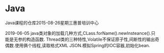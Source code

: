 # Java
Java课程的仓库2015-08-26星期三惠普培训中心

2019-06-05 java类对象的加载几种方式,CLass.forName().newInsteance().只能是无参的构造函数.
           Thread类的三种特性,Volatile不保证原子性,间断性的输出奇偶数.使用俩个线程,读取格式XML
           JSON.模拟Spring的IOC容器,初始化bean.
           
